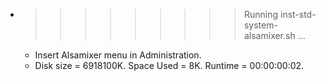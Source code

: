 * >>>>>>>>> Running inst-std-system-alsamixer.sh ...
  * Insert Alsamixer menu in Administration.
  * Disk size = 6918100K. Space Used = 8K. Runtime = 00:00:00:02.
